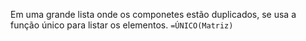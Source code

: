 Em uma grande lista onde os componetes estão duplicados, se usa a função único para listar os elementos.
`=ÚNICO(Matriz)`